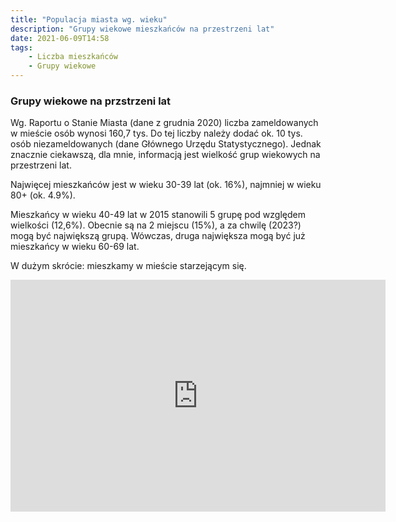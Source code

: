 ```yaml
---
title: "Populacja miasta wg. wieku"
description: "Grupy wiekowe mieszkańców na przestrzeni lat"
date: 2021-06-09T14:58
tags: 
    - Liczba mieszkańców
    - Grupy wiekowe
---
```


###  Grupy wiekowe na przstrzeni lat


Wg. Raportu o Stanie Miasta (dane z grudnia 2020) liczba zameldowanych w mieście osób wynosi 160,7 tys. Do tej liczby należy dodać ok. 10 tys. osób niezameldowanych (dane Głównego Urzędu Statystycznego). Jednak znacznie ciekawszą, dla mnie, informacją jest wielkość grup wiekowych na przestrzeni lat. 

Najwięcej mieszkańców jest w wieku 30-39 lat (ok. 16%), najmniej w wieku 80+ (ok. 4.9%). 

Mieszkańcy w wieku 40-49 lat w 2015 stanowili 5 grupę pod względem wielkości (12,6%). Obecnie są na 2 miejscu (15%), a za chwilę (2023?) mogą być największą grupą. Wówczas, druga największa mogą być już mieszkańcy w wieku 60-69 lat.

W dużym skrócie: mieszkamy w mieście starzejącym się.

<iframe width="600" height="371" seamless frameborder="0" scrolling="no" src="https://docs.google.com/spreadsheets/d/e/2PACX-1vS4tDzVWHPZD7FCxwQU9vgU_nxX7OAlW_zb4CcBjV_Q1P7wf7ulH13f0iCKhc5gBYPRVDo0YRjEWRax/pubchart?oid=612488503&amp;format=interactive"></iframe>




